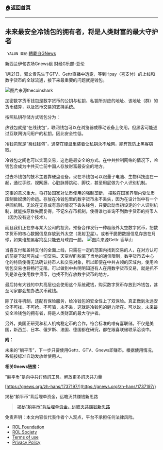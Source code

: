 ###  [:house:返回首頁](https://github.com/ourhimalayas/txt)
---


## 未来最安全冷钱包的拥有者，将是人类财富的最大守护者
` YALUN 亚伦` [轉載自GNews](https://gnews.org/zh-hans/1895242/)

新西兰伊甸农场Gnews组 财经G乐部-亚伦

1月21日，郭文贵先生于GTV、Gettr直播中透露，等到Hpay（喜支付）的上线和数字货币的全球流通，接下来最重要的问题就是钱包。

![](https://assets.gnews.org/wp-content/uploads/2022/01/24_05_cold-6.jpg)图片来源thecoinshark



加密数字货币钱包是数字货币的公钥与私钥、私钥所对应的地址、该地址（群）的货币结算，以及货币交易的支持系统。

按照私钥存储方式钱包分为：

热钱包就是“在线钱包”，联网钱包可以在浏览器或移动设备上使用。但黑客可能通过互联网访问用户的私钥，因此安全性低。

冷钱包就是“离线钱包”，通常在硬盘里装着让私钥永不触网，能有效防止黑客窃取。

冷钱包之间也可以实现交易，这也是最安全的方式。在中共控制网络的情况下，冷钱包会成为中共灭亡前中国人存放财富最安全的地方。

过去冷钱包的技术主要靠硬盘设备，现在冷钱包可以跟量子电脑、生物科技连在一起，通过手纹、视网膜、心脏脉搏跳动、脚纹，甚至用屁做为个人识别机制。

这事的意义重大，将打破国家对法币使用的强制垄断， 摆脱在国家界限内受法币压制做奴隶的命运。存放在冷钱包里的数字货币永不丢失，因为在设计当中有一个寻回机制。无论在无意或有意的情况下丢失钱包，只要启动当初设定的个人识别机制，就能按原数失而复得。不记名存币机制，使得谁也查询不到数字货币的持币人（因为没有这个技术）。

而且我们正在参与某大公司的投资，预备合作发行一种超级外太空数字货币，把数字货币的核心数据信息存放到外太空（发射卫星）。或者干脆把数据信息存放在月球，如果谁想黑客捣乱只能去月球跑一趟。
![](https://assets.gnews.org/wp-content/uploads/2022/01/5ccaf1f2758ac13047ada648b7feddf1.jpg)图片来源Gettr 香草山


当喜支付和盖特支付的全面上线，只需在一定的范围内找到交易的人，在对方认可的前提下就可完成一切交易。天空WiFi脱离了当地的通信限制，数字货币去中心化的特质使得无法确认持币人和交易对象，所以即便在中共占领的区域内，使用冷钱包交易也将畅行无阻。可以做到中共明明知道有人在用数字货币交易，就是抓不到是谁在使用数字货币，也找不到存放数字货币的地方。

最后持有大钱的中共高层也会使用这个系统藏钱，购买数字货币存放到冷钱包，甚至习家都会想办法买币藏钱。

除了找寻机制，还配有保险服务，给冷钱包的安全性上了双保险。真正做到永远安全不可找、不可抢、不可骗，永不丢，这就是冷钱包的魅力所在。可以说，未来最安全冷钱包的拥有者，将是人类财富的最大守护者。

另外，美国正研究和私人机构稳定币的合作，符合标准的唯有喜联储。不仅是美国，新西兰、日本、俄罗斯、法国、德国都在研究，都在跟喜联储联系洽谈中。

**附：**

未来的“躺平币”，下一步只要使用Gettr、GTV、Gnews即赚币。根据使用情况，系统按标准自动发放给使用人。

**相关Gnews链接：**

“躺平币”是向中共讨债的工具，解放更多的灭共力量

[https://gnews.org/zh-hans/1737197/](https://gnews.org/zh-hans/1737197/)

揭秘“躺平币”背后埋单资金，远瞻灭共赚钱新思路



> [揭秘“躺平币”背后埋单资金，远瞻灭共赚钱新思路](https://gnews.org/zh-hans/1741851/)



 

免责声明：本文内容仅代表作者个人观点，平台不承担任何法律风险。

- [ROL Foundation](https://rolfoundation.org/)
- [ROL Society](https://rolsociety.org/)
- [Terms of use](https://gnews.org/terms-of-use-3/)
- [Privacy Policy](https://gnews.org/privacy-policy/)
